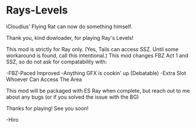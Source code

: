 # Rays-Levels
iCloudius' Flying Rat can now do something himself.

Thank you, kind dowloader, for playing Ray's Levels!

This mod is strictly for Ray only. (Yes, Tails can access SSZ. Until some workaround is found,
call this intentional.)
This mod changes FBZ Act 1 and SSZ, so do not ask for compatability
with:

-FBZ-Paced Improved
-Anything GFX is cookin' up (Debatable)
-Extra Slot Whoever Can Access The Area

This mod will be packaged with ES Ray when complete, but reach out to me about any bugs
(or if you solved the issue with the BG)


Thanks for playing! See you soon!

-Hiro
